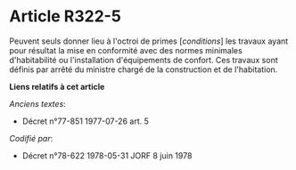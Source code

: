 # Article R322-5

Peuvent seuls donner lieu à l'octroi de primes [*conditions*] les travaux ayant pour résultat la mise en conformité avec des
normes minimales d'habitabilité ou l'installation d'équipements de confort. Ces travaux sont définis par arrêté du ministre
chargé de la construction et de l'habitation.

**Liens relatifs à cet article**

_Anciens textes_:

  - Décret n°77-851 1977-07-26 art. 5

_Codifié par_:

  - Décret n°78-622 1978-05-31 JORF 8 juin 1978
